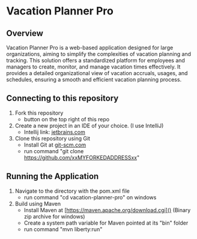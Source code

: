 # Vacation Planner Pro

## Overview

Vacation Planner Pro is a web-based application designed for large organizations, aiming to simplify the complexities of vacation planning and tracking. This solution offers a standardized platform for employees and managers to create, monitor, and manage vacation times effectively. It provides a detailed organizational view of vacation accruals, usages, and schedules, ensuring a smooth and efficient vacation planning process.

## Connecting to this repository
1. Fork this repository
   - button on the top right of this repo
2. Create a new project in an IDE of your choice. (I use IntelliJ)
    - Intellij link: [jetbrains.com]()
3. Clone this repository using Git
    - Install Git at [git-scm.com]()
    - run command "git clone https://github.com/xxMYFORKEDADDRESSxx"

## Running the Application
1. Navigate to the directory with the pom.xml file
    - run command "cd vacation-planner-pro" on windows
2. Build using Maven
    - Install Maven at [https://maven.apache.org/download.cgi]() (Binary zip archive for windows)
    - Create a system path variable for Maven pointed at its "bin" folder
    - run command "mvn liberty:run"

